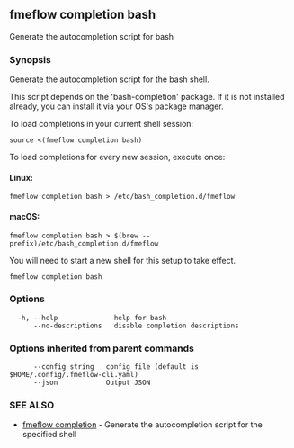 ## fmeflow completion bash

Generate the autocompletion script for bash

### Synopsis

Generate the autocompletion script for the bash shell.

This script depends on the 'bash-completion' package.
If it is not installed already, you can install it via your OS's package manager.

To load completions in your current shell session:

	source <(fmeflow completion bash)

To load completions for every new session, execute once:

#### Linux:

	fmeflow completion bash > /etc/bash_completion.d/fmeflow

#### macOS:

	fmeflow completion bash > $(brew --prefix)/etc/bash_completion.d/fmeflow

You will need to start a new shell for this setup to take effect.


```
fmeflow completion bash
```

### Options

```
  -h, --help              help for bash
      --no-descriptions   disable completion descriptions
```

### Options inherited from parent commands

```
      --config string   config file (default is $HOME/.config/.fmeflow-cli.yaml)
      --json            Output JSON
```

### SEE ALSO

* [fmeflow completion](fmeflow_completion.md)	 - Generate the autocompletion script for the specified shell

